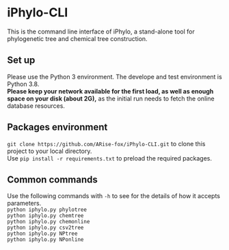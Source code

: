 # iPhylo-CLI
This is the command line interface of iPhylo, a stand-alone tool for phylogenetic tree and chemical tree construction.

## Set up
Please use the Python 3 environment. The develope and test environment is Python 3.8.
<br>
<strong>Please keep your network available for the first load, as well as enough space on your disk (about 2G),</strong> as the initial run needs to fetch the online database resources.
<br>

## Packages environment
`git clone https://github.com/ARise-fox/iPhylo-CLI.git` to clone this project to your local directory.
<br>
Use `pip install -r requirements.txt` to preload the required packages.

## Common commands
Use the following commands with `-h` to see for the details of how it accepts parameters.
<br>
`python iphylo.py phylotree`
<br>
`python iphylo.py chemtree`
<br>
`python iphylo.py chemonline`
<br>
`python iphylo.py csv2tree`
<br>
`python iphylo.py NPtree`
<br>
`python iphylo.py NPonline`





